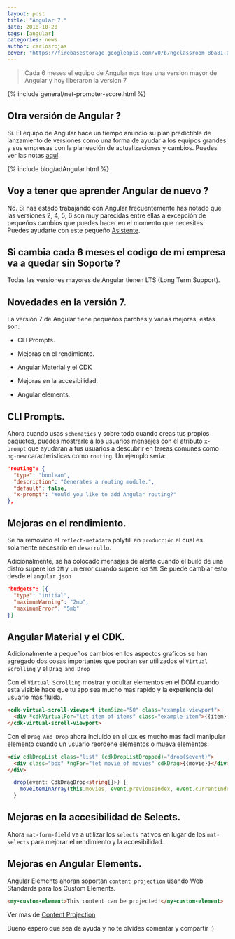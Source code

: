 ```yaml
---
layout: post
title: "Angular 7."
date: 2018-10-20
tags: [angular]
categories: news
author: carlosrojas
cover: "https://firebasestorage.googleapis.com/v0/b/ngclassroom-8ba81.appspot.com/o/posts%2F2018-10-19-angular_7%2Fdecargas.png?alt=media&token=3645fc76-33e8-4edf-8c73-b3629cac5eed"
---
```

> Cada 6 meses el equipo de Angular nos trae una versión mayor de Angular y hoy liberaron la version 7

<amp-img width="1024" height="512" layout="responsive" src="https://firebasestorage.googleapis.com/v0/b/ngclassroom-8ba81.appspot.com/o/posts%2F2018-10-19-angular_7%2Fdecargas.png?alt=media&token=3645fc76-33e8-4edf-8c73-b3629cac5eed"></amp-img> 

{% include general/net-promoter-score.html %} 

## Otra versión de Angular ?

Si. El equipo de Angular hace un tiempo anuncio su plan predictible de lanzamiento de versiones como una forma de ayudar a los equipos grandes y sus empresas con la planeación de actualizaciones y cambios. Puedes ver las notas [aquí](https://github.com/angular/angular/blob/master/docs/RELEASE_SCHEDULE.md).

{% include blog/adAngular.html %}

## Voy a tener que aprender Angular de nuevo ?

No. Si has estado trabajando con Angular frecuentemente has notado que las versiones 2, 4, 5, 6 son muy parecidas entre ellas a excepción de pequeños cambios que puedes hacer en el momento que necesites. Puedes ayudarte con este pequeño [Asistente](https://angular-update-guide.firebaseapp.com/).

## Si cambia cada 6 meses el codigo de mi empresa va a quedar sin Soporte ?

Todas las versiones mayores de Angular tienen LTS (Long Term Support).

## Novedades en la versión 7.

La versión 7 de Angular tiene pequeños parches y varias mejoras, estas son:

* CLI Prompts.

* Mejoras en el rendimiento.

* Angular Material y el CDK

* Mejoras en la accesibilidad.

* Angular elements.

## CLI Prompts.

Ahora cuando usas `schematics` y sobre todo cuando creas tus propios paquetes, puedes mostrarle a los usuarios mensajes con el atributo `x-prompt` que ayudaran a tus usuarios a descubrir en tareas comunes como `ng-new` caracteristicas como `routing`. Un ejemplo seria:

```json
"routing": {
  "type": "boolean",
  "description": "Generates a routing module.",
  "default": false,
  "x-prompt": "Would you like to add Angular routing?"
},
```

## Mejoras en el rendimiento.

Se ha removido el `reflect-metadata` polyfill en `producción` el cual es solamente necesario en `desarrollo`.

Adicionalmente, se ha colocado mensajes de alerta cuando el build de una distro supere los `2M` y un error cuando supere los `5M`. Se puede cambiar esto desde el `angular.json`

```json
"budgets": [{
  "type": "initial",
  "maximumWarning": "2mb",
  "maximumError": "5mb"
}]
```

## Angular Material y el CDK.

Adicionalmente a pequeños cambios en los aspectos graficos se han agregado dos cosas importantes que podran ser utilizados el `Virtual Scrolling` y el `Drag and Drop`

<amp-img width="680" height="449" layout="responsive" src="https://firebasestorage.googleapis.com/v0/b/ngclassroom-8ba81.appspot.com/o/posts%2F2018-10-19-angular_7%2Fvirtualscrolling.gif?alt=media&token=1f0beca0-0043-442a-a5c3-892afa783c7a"></amp-img>

Con el `Virtual Scrolling` mostrar y ocultar elementos en el DOM cuando esta visible hace que tu app sea mucho mas rapido y la experiencia del usuario mas fluida.

```html
<cdk-virtual-scroll-viewport itemSize="50" class="example-viewport">
  <div *cdkVirtualFor="let item of items" class="example-item">{{item}}</div>
</cdk-virtual-scroll-viewport>
```

<amp-img width="640" height="314" layout="responsive" src="https://firebasestorage.googleapis.com/v0/b/ngclassroom-8ba81.appspot.com/o/posts%2F2018-10-19-angular_7%2Fdraganddrop.gif?alt=media&token=2ec421f3-1706-4538-a4af-cf6fc6b25063"></amp-img>

Con el `Drag And Drop` ahora incluido en el `CDK` es mucho mas facil manipular elemento cuando un usuario reordene elementos o mueva elementos.

```html
<div cdkDropList class="list" (cdkDropListDropped)="drop($event)">
  <div class="box" *ngFor="let movie of movies" cdkDrag>{{movie}}</div>
</div>
```

```ts
  drop(event: CdkDragDrop<string[]>) {
    moveItemInArray(this.movies, event.previousIndex, event.currentIndex);
  }
```

## Mejoras en la accesibilidad de Selects.

Ahora `mat-form-field` va a utilizar los `selects` nativos en lugar de los `mat-selects` para mejorar el rendimiento y la accesibilidad.

## Mejoras en Angular Elements.

Angular Elements ahoran soportan `content projection` usando Web Standards para los Custom Elements.

```html
<my-custom-element>This content can be projected!</my-custom-element>
```

Ver mas de [Content Projection](https://codecraft.tv/courses/angular/components/content-projection/)


Bueno espero que sea de ayuda y no te olvides comentar y compartir :)